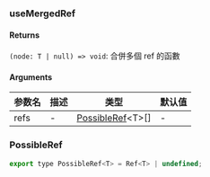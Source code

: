 ### useMergedRef

#### Returns
`(node: T | null) => void`: 合併多個 ref 的函數

#### Arguments
|参数名|描述|类型|默认值|
|---|---|---|---|
|refs|-|[PossibleRef](#possibleref)&lt;T&gt;[] |-|

### PossibleRef

```js
export type PossibleRef<T> = Ref<T> | undefined;
```